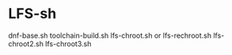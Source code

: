 # LFS-sh
dnf-base.sh
toolchain-build.sh
lfs-chroot.sh or lfs-rechroot.sh
lfs-chroot2.sh
lfs-chroot3.sh
